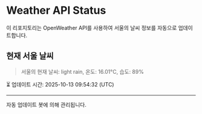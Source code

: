 
# Weather API Status

이 리포지토리는 OpenWeather API를 사용하여 서울의 날씨 정보를 자동으로 업데이트합니다.

## 현재 서울 날씨
> 서울의 현재 날씨: light rain, 온도: 16.01°C, 습도: 89%

⏳ 업데이트 시간: 2025-10-13 09:54:32 (UTC)

---
자동 업데이트 봇에 의해 관리됩니다.
